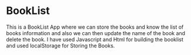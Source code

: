 # BookList
This is a BookList App where we can store the books and know the list of books information and also we can then update the name of the book and delete the book.
I have used Javascript and Html for building the booklist and used localStorage for Storing the Books.
